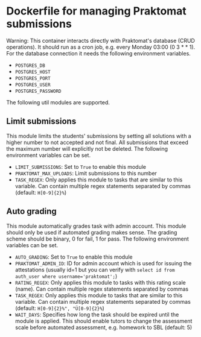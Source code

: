 # Dockerfile for managing Praktomat submissions
Warning: This container interacts directly with Praktomat's database (CRUD operations). It should run as a cron job, e.g. every Monday 03:00 (0 3 * * 1). For the database connection it needs the following environment variables.
- `POSTGRES_DB`
- `POSTGRES_HOST`
- `POSTGRES_PORT`
- `POSTGRES_USER`
- `POSTGRES_PASSWORD`

The following util modules are supported.

## Limit submissions
This module limits the students' submissions by setting all solutions with a higher number to not accepted and not final. All submissions that exceed the maximum number will explicitly not be deleted. The following environment variables can be set.
- `LIMIT_SUBMISSIONS`: Set to `True` to enable this module
- `PRAKTOMAT_MAX_UPLOADS`: Limit submissions to this number
- `TASK_REGEX`: Only applies this module to tasks that are similar to this variable. Can contain multiple regex statements separated by commas (default: `H[0-9]{2}%`)

## Auto grading
This module automatically grades task with admin account. This module should only be used if automated grading makes sense. The grading scheme should be binary, 0 for fail, 1 for pass. The following environment variables can be set.
- `AUTO_GRADING`: Set to `True` to enable this module
- `PRAKTOMAT_ADMIN_ID`: ID for admin account which is used for issuing the attestations (usually id=1 but you can verify with `select id from auth_user where username='praktomat';`)
- `RATING_REGEX`: Only applies this module to tasks with this rating scale (name). Can contain multiple regex statements separated by commas
- `TASK_REGEX`: Only applies this module to tasks that are similar to this variable. Can contain multiple regex statements separated by commas (default: `H[0-9]{2}%", "Ü[0-9]{2}%`)
- `WAIT_DAYS`: Specifies how long the task should be expired until the module is applied. This should enable tutors to change the assessment scale before automated assessment, e.g. homework to SBL (default: 5)
